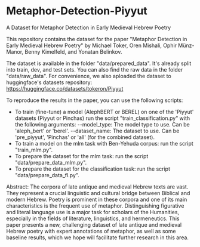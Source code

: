 # Metaphor-Detection-Piyyut
A Dataset for Metaphor Detection in Early Medieval Hebrew Poetry

This repository contains the dataset for the paper "Metaphor Detection in Early Medieval Hebrew Poetry" by 
Michael Toker, Oren Mishali, Ophir Münz-Manor, Benny Kimelfeld, and Yonatan Belinkov.

The dataset is available in the folder "data/prepared_data". It's already split into train, dev, and test sets.
You can also find the raw data in the folder "data/raw_data".
For convenience, we also aploaded the dataset to huggingface's datasets repository: 
https://huggingface.co/datasets/tokeron/Piyyut

To reproduce the results in the paper, you can use the following scripts:
- To train (fine-tune) a model (AlephBERT or BEREL) on one of the 'Piyyut' datasets (Piyyut or Pinchas)
  run the script "train_classification.py" with the following arguments:
  --model_type: The model type to use. Can be 'aleph_bert' or 'berel'.
  --dataset_name: The dataset to use. Can be 'pre_piyyut', 'Pinchas' or 'all' (for the combined dataset).
- To train a model on the mlm task with Ben-Yehuda corpus:
  run the script "train_mlm.py".
- To prepare the dataset for the mlm task:
  run the script "data/prepare_data_mlm.py".
- To prepare the dataset for the classification task:
  run the script "data/prepare_data_fl.py".


Abstract: The corpora of late antique and medieval Hebrew texts are vast. They represent a crucial linguistic and cultural bridge between Biblical and modern Hebrew. 
Poetry is prominent in these corpora and one of its main characteristics is the frequent use of metaphor. Distinguishing figurative and literal language use is a major task for scholars of the Humanities, especially in the fields of literature, linguistics, and hermeneutics.
This paper presents a new, challenging dataset of late antique and medieval Hebrew poetry with expert annotations of metaphor, as well as some baseline results, which we hope will facilitate further research in this area.